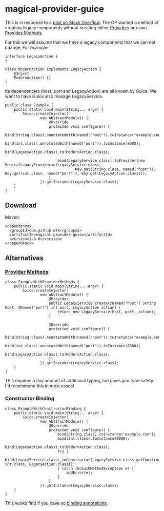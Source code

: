 # magical-provider-guice

This is in response to a [post on Stack Overflow](http://stackoverflow.com/questions/35746834/pass-parameters-to-constructor-in-guice-with-no-modifications-to-the-interface-i/35747432#35747432). The OP wanted a method of creating legacy components without creating either [Provider](https://google.github.io/guice/api-docs/latest/javadoc/index.html?com/google/inject/Provider.html)s or using [Provides Methods](https://github.com/google/guice/wiki/ProvidesMethods).

For this we will assume that we have a legacy components that we can not change. For example:


```
interface LegacyAction {
}

class ModernAction implements LegacyAction {
    @Inject
    ModernAction() {}
}

```

Its dependencies (host, port and LegacyAction) are all known by Guice. We want to have Guice also manage LegacyService.

```
public class Example {
    public static void main(String... argv) {
        Guice.createInjector(
                new AbstractModule() {
                    @Override
                    protected void configure() {
                        bind(String.class).annotatedWith(named("host")).toInstance("example.com");
                        bind(int.class).annotatedWith(named("port")).toInstance(8080);
                        bind(LegacyAction.class).to(ModernAction.class);

                        bind(LegacyService.class).toProvider(new MagicalLegacyProvider<>(LegacyService.class,
                                Key.get(String.class, named("host")), Key.get(int.class, named("port")), Key.get(LegacyAction.class)));
                    }
                }).getInstance(LegacyService.class);
    }
}
```

## Download

Maven: 
```
<dependency>
  <groupId>com.github.mlk</groupId>
  <artifactId>magical-provider-guice</artifactId>
  <version>1.0.0</version>
</dependency>
```


## Alternatives

### [Provider Methods](https://github.com/google/guice/wiki/ProvidesMethods)


```
class ExampleWithProviderMethods {
    public static void main(String... argv) {
        Guice.createInjector(
                new AbstractModule() {
                    @Provides
                    public LegacyService create(@Named("host") String host, @Named("port") int port, LegacyAction action) {
                        return new LegacyService(host, port, action);
                    }

                    @Override
                    protected void configure() {
                        bind(String.class).annotatedWith(named("host")).toInstance("example.com");
                        bind(int.class).annotatedWith(named("port")).toInstance(8080);
                        bind(LegacyAction.class).to(ModernAction.class);
                    }
                }).getInstance(LegacyService.class);
    }
}
```

This requires a tiny amount of additional typing, but gives you type safety. I'd recommend this in most cases!
 
### Constructor Binding


```
class ExampleWithConstructorBinding {
    public static void main(String... argv) {
        Guice.createInjector(
                new AbstractModule() {
                    @Override
                    protected void configure() {
                        bind(String.class).toInstance("example.com");
                        bind(int.class).toInstance(8080);
                        bind(LegacyAction.class).to(ModernAction.class);
                        try {
                            bind(LegacyService.class).toConstructor(LegacyService.class.getConstructor(String.class, int.class, LegacyAction.class));
                        } catch (NoSuchMethodException e) {
                            addError(e);
                        }
                    }
                }).getInstance(LegacyService.class);
    }
}
```

This works find if you have no [binding annotations](https://github.com/google/guice/wiki/BindingAnnotations). 